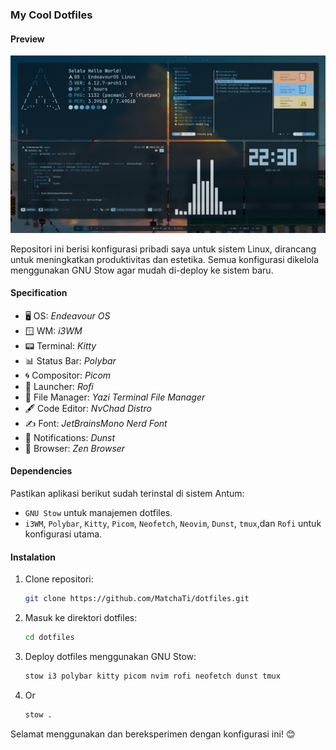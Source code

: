 ### My Cool Dotfiles

#### Preview

![Preview](assets/paleblue-2.png)

Repositori ini berisi konfigurasi pribadi saya untuk sistem Linux, dirancang untuk meningkatkan produktivitas dan estetika. Semua konfigurasi dikelola menggunakan GNU Stow agar mudah di-deploy ke sistem baru.

#### Specification

- 🖥️ OS: _Endeavour OS_
- 🪟 WM: _i3WM_
- 📟 Terminal: _Kitty_
- 📊 Status Bar: _Polybar_
- 🌀 Compositor: _Picom_
- 🚀 Launcher: _Rofi_
- 📁 File Manager: _Yazi Terminal File Manager_
- 🖋️ Code Editor: _NvChad Distro_
- ✍️  Font: _JetBrainsMono Nerd Font_
- 🔔 Notifications: _Dunst_
- 🧭 Browser: _Zen Browser_

#### Dependencies

Pastikan aplikasi berikut sudah terinstal di sistem Antum:

- `GNU Stow` untuk manajemen dotfiles.
- `i3WM`, `Polybar`, `Kitty`, `Picom`, `Neofetch`, `Neovim`, `Dunst`, `tmux`,dan `Rofi` untuk konfigurasi utama.

#### Instalation

1. Clone repositori:

   ```bash
   git clone https://github.com/MatchaTi/dotfiles.git
   ```

2. Masuk ke direktori dotfiles:

   ```bash
   cd dotfiles
   ```

3. Deploy dotfiles menggunakan GNU Stow:
   ```bash
   stow i3 polybar kitty picom nvim rofi neofetch dunst tmux
   ```

4. Or
   ```bash
   stow .
   ```

Selamat menggunakan dan bereksperimen dengan konfigurasi ini! 😊
